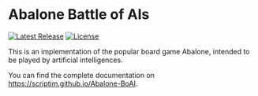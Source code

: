 # Abalone Battle of AIs

[![Latest Release][release_badge]][release_link]
[![License][license_badge]][license_link]

[release_badge]: https://badgen.net/github/release/Scriptim/Abalone-BoAI
[release_link]: https://github.com/Scriptim/Abalone-BoAI/releases/latest
[license_badge]: https://badgen.net/badge/license/MIT/green
[license_link]: https://github.com/Scriptim/Abalone-BoAI/blob/master/LICENSE.md

This is an implementation of the popular board game Abalone, intended to be
played by artificial intelligences.

You can find the complete documentation on
<https://scriptim.github.io/Abalone-BoAI>.
